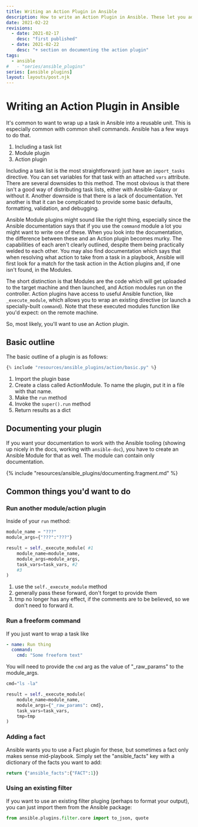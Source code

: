 ```yaml
---
title: Writing an Action Plugin in Ansible
description: How to write an Action Plugin in Ansible. These let you add custom tasks to your playbooks
date: 2021-02-22
revisions:
  - date: 2021-02-17
    desc: "first published"
  - date: 2021-02-22
    desc: "+ section on documenting the action plugin"
tags:
  - ansible
#   - "series/ansible_plugins"
series: [ansible plugins]
layout: layouts/post.njk
---
```


# Writing an Action Plugin in Ansible

It's common to want to wrap up a task in Ansible into a reusable unit. This is especially common with common shell commands. Ansible has a few ways to do that.

1. Including a task list
1. Module plugin
1. Action plugin

Including a task list is the most straightforward: just have an `import_tasks` directive. You can set variables for that task with an attached `vars` attribute. There are several downsides to this method. The most obvious is that there isn't a good way of distributing task lists, either with Ansible-Galaxy or without it. Another downside is that there is a lack of documentation. Yet another is that it can be complicated to provide some basic defaults, formatting, validation, and debugging.

Ansible Module plugins might sound like the right thing, especially since the Ansible documentation says that if you use the `command` module a lot you might want to write one of these. When you look into the documentation, the difference between these and an Action plugin becomes murky. The capabilities of each aren't clearly outlined, despite them being practically welded to each other. You may also find documentation which says that when resolving what action to take from a task in a playbook, Ansible will first look for a match for the task action in the Action plugins and, if one isn't found, in the Modules.

The short distinction is that Modules are the code which will get uploaded to the target machine and then launched, and Action modules run on the controller. Action plugins have access to useful Ansible function, like `_execute_module`, which allows you to wrap an existing directive (or launch a specially-built `command`). Note that these executed modules function like you'd expect: on the remote machine.

So, most likely, you'll want to use an Action plugin.

## Basic outline

The basic outline of a plugin is as follows:

```python
{% include "resources/ansible_plugins/action/basic.py" %}
```

1. Import the plugin base
2. Create a class called ActionModule. To name the plugin, put it in a file with that name.
3. Make the `run` method
4. Invoke the `super().run` method
5. Return results as a dict

## Documenting your plugin

If you want your documentation to work with the Ansible tooling (showing up nicely in the docs, working with `ansible-doc`), you have to create an Ansible Module for that as well. The module can contain only documentation.

{% include "resources/ansible_plugins/documenting.fragment.md" %}

## Common things you'd want to do

### Run another module/action plugin

Inside of your `run` method:

```python
module_name = "???"
module_args={"???":"???"}

result = self._execute_module( #1
	module_name=module_name,
	module_args=module_args,
	task_vars=task_vars, #2
	#3
)
```

1. use the `self._execute_module` method
2. generally pass these forward, don't forget to provide them
3. tmp no longer has any effect, if the comments are to be believed, so we don't need to forward it.

### Run a freeform command

If you just want to wrap a task like

```yaml
- name: Run thing
  command:
    cmd: "Some freeform text"
```

You will need to provide the `cmd` arg as the value of "\_raw_params" to the module_args.

```python
cmd="ls -la"

result = self._execute_module(
	module_name=module_name,
	module_args={"_raw_params": cmd},
	task_vars=task_vars,
	tmp=tmp
)
```

### Adding a fact

Ansible wants you to use a Fact plugin for these, but sometimes a fact only makes sense mid-playbook. Simply set the "ansible_facts" key with a dictionary of the facts you want to add:

```python
return {"ansible_facts":{"FACT":1}}
```

### Using an existing filter

If you want to use an existing filter pluging (perhaps to format your output), you can just import them from the Ansible package:

```python
from ansible.plugins.filter.core import to_json, quote
```
